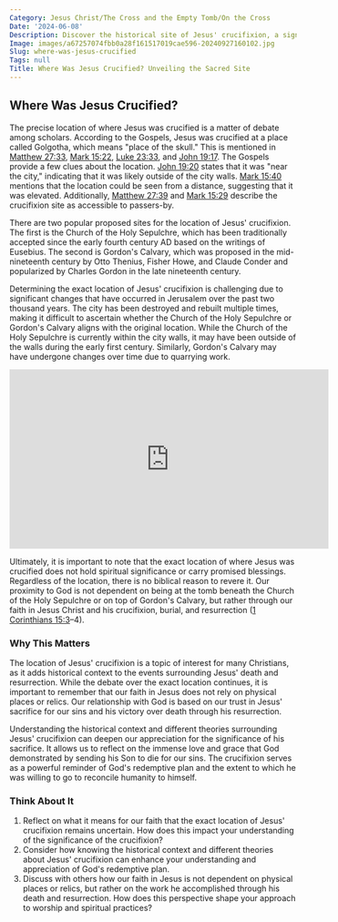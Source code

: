 ```yaml
---
Category: Jesus Christ/The Cross and the Empty Tomb/On the Cross
Date: '2024-06-08'
Description: Discover the historical site of Jesus' crucifixion, a significant event in Christian belief, and the location's impact on religious pilgrimage.
Image: images/a67257074fbb0a28f161517019cae596-20240927160102.jpg
Slug: where-was-jesus-crucified
Tags: null
Title: Where Was Jesus Crucified? Unveiling the Sacred Site
---
```


## Where Was Jesus Crucified?

The precise location of where Jesus was crucified is a matter of debate among scholars. According to the Gospels, Jesus was crucified at a place called Golgotha, which means "place of the skull." This is mentioned in [Matthew 27:33](https://www.bibleref.com/Matthew/27/Matthew-27-33.html), [Mark 15:22](https://www.bibleref.com/Mark/15/Mark-15-22.html), [Luke 23:33](https://www.bibleref.com/Luke/23/Luke-23-33.html), and [John 19:17](https://www.bibleref.com/John/19/John-19-17.html). The Gospels provide a few clues about the location. [John 19:20](https://www.bibleref.com/John/19/John-19-20.html) states that it was "near the city," indicating that it was likely outside of the city walls. [Mark 15:40](https://www.bibleref.com/Mark/15/Mark-15-40.html) mentions that the location could be seen from a distance, suggesting that it was elevated. Additionally, [Matthew 27:39](https://www.bibleref.com/Matthew/27/Matthew-27-39.html) and [Mark 15:29](https://www.bibleref.com/Mark/15/Mark-15-29.html) describe the crucifixion site as accessible to passers-by.

There are two popular proposed sites for the location of Jesus' crucifixion. The first is the Church of the Holy Sepulchre, which has been traditionally accepted since the early fourth century AD based on the writings of Eusebius. The second is Gordon's Calvary, which was proposed in the mid-nineteenth century by Otto Thenius, Fisher Howe, and Claude Conder and popularized by Charles Gordon in the late nineteenth century.

Determining the exact location of Jesus' crucifixion is challenging due to significant changes that have occurred in Jerusalem over the past two thousand years. The city has been destroyed and rebuilt multiple times, making it difficult to ascertain whether the Church of the Holy Sepulchre or Gordon's Calvary aligns with the original location. While the Church of the Holy Sepulchre is currently within the city walls, it may have been outside of the walls during the early first century. Similarly, Gordon's Calvary may have undergone changes over time due to quarrying work.


<iframe width="560" height="315" src="https://www.youtube.com/embed/tKu9KgiCIg4" frameborder="0" allow="autoplay; encrypted-media" allowfullscreen></iframe>


Ultimately, it is important to note that the exact location of where Jesus was crucified does not hold spiritual significance or carry promised blessings. Regardless of the location, there is no biblical reason to revere it. Our proximity to God is not dependent on being at the tomb beneath the Church of the Holy Sepulchre or on top of Gordon's Calvary, but rather through our faith in Jesus Christ and his crucifixion, burial, and resurrection ([1 Corinthians 15:3](https://www.bibleref.com/1-Corinthians/15/1-Corinthians-15-3.html)–4).

### Why This Matters

The location of Jesus' crucifixion is a topic of interest for many Christians, as it adds historical context to the events surrounding Jesus' death and resurrection. While the debate over the exact location continues, it is important to remember that our faith in Jesus does not rely on physical places or relics. Our relationship with God is based on our trust in Jesus' sacrifice for our sins and his victory over death through his resurrection.

Understanding the historical context and different theories surrounding Jesus' crucifixion can deepen our appreciation for the significance of his sacrifice. It allows us to reflect on the immense love and grace that God demonstrated by sending his Son to die for our sins. The crucifixion serves as a powerful reminder of God's redemptive plan and the extent to which he was willing to go to reconcile humanity to himself.

### Think About It

1. Reflect on what it means for our faith that the exact location of Jesus' crucifixion remains uncertain. How does this impact your understanding of the significance of the crucifixion?
2. Consider how knowing the historical context and different theories about Jesus' crucifixion can enhance your understanding and appreciation of God's redemptive plan.
3. Discuss with others how our faith in Jesus is not dependent on physical places or relics, but rather on the work he accomplished through his death and resurrection. How does this perspective shape your approach to worship and spiritual practices?